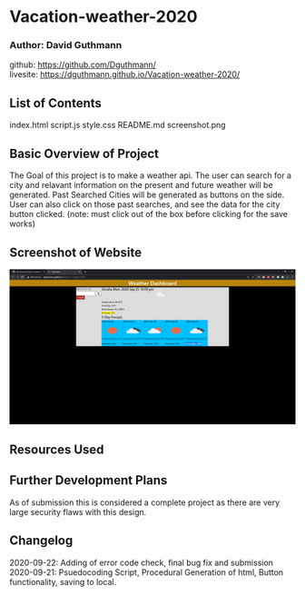 # Vacation-weather-2020
### Author: David Guthmann

github: https://github.com/Dguthmann/  
livesite: https://dguthmann.github.io/Vacation-weather-2020/

## List of Contents

index.html
script.js
style.css
README.md
screenshot.png

## Basic Overview of Project

The Goal of this project is to make a weather api.
The user can search for a city and relavant information on the present and future weather will be generated.
Past Searched Cities will be generated as buttons on the side.
User can also click on those past searches, and see the data for the city button clicked.
(note: must click out of the box before clicking for the save works)


## Screenshot of Website

![Site Screenshot](screenshot.png)

## Resources Used

<!-- Add a shout out to zach later -->

## Further Development Plans

As of submission this is considered a complete project as there are very large security flaws with this design.

## Changelog

2020-09-22: Adding of error code check, final bug fix and submission
2020-09-21: Psuedocoding Script, Procedural Generation of html, Button functionality, saving to local.
